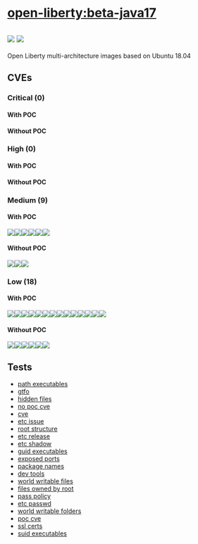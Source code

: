 # [open-liberty:beta-java17](https://hub.docker.com/_/open-liberty?tab=tags)
![](https://img.shields.io/static/v1?label=tag&message=beta-java17&color=blue)
![](https://img.shields.io/badge/Ubuntu%2020.04.4%20LTS%20%20-blue)
---
<p>
Open Liberty multi-architecture images based on Ubuntu 18.04
</p>

## CVEs
### Critical (0)
#### With POC

#### Without POC


### High (0)
#### With POC

#### Without POC


### Medium (9)
#### With POC
[![](https://img.shields.io/badge/🔗%20CVE--2022--27782-MEDIUM-yellow)](https://github.com/trickest/cve/blob/main/2022/CVE-2022-27782.md)[![](https://img.shields.io/badge/🔗%20CVE--2021--37750-MEDIUM-yellow)](https://github.com/trickest/cve/blob/main/2021/CVE-2021-37750.md)[![](https://img.shields.io/badge/🔗%20CVE--2021--36222-MEDIUM-yellow)](https://github.com/trickest/cve/blob/main/2021/CVE-2021-36222.md)[![](https://img.shields.io/badge/🔗%20CVE--2020--9794-MEDIUM-yellow)](https://github.com/trickest/cve/blob/main/2020/CVE-2020-9794.md)[![](https://img.shields.io/badge/🔗%20CVE--2022--29155-MEDIUM-yellow)](https://github.com/trickest/cve/blob/main/2022/CVE-2022-29155.md)[![](https://img.shields.io/badge/🔗%20CVE--2020--16156-MEDIUM-yellow)](https://github.com/trickest/cve/blob/main/2020/CVE-2020-16156.md)
#### Without POC
[![](https://img.shields.io/badge/%20CVE--2022--27404-MEDIUM-yellow)](https://github.com/trickest/cve/blob/main/2022/CVE-2022-27404.md)[![](https://img.shields.io/badge/%20CVE--2022--1304-MEDIUM-yellow)](https://github.com/trickest/cve/blob/main/2022/CVE-2022-1304.md)[![](https://img.shields.io/badge/%20CVE--2022--1292-MEDIUM-yellow)](https://github.com/trickest/cve/blob/main/2022/CVE-2022-1292.md)

### Low (18)
#### With POC
[![](https://img.shields.io/badge/🔗%20CVE--2016--2781-LOW-blue)](https://github.com/trickest/cve/blob/main/2016/CVE-2016-2781.md)[![](https://img.shields.io/badge/🔗%20CVE--2022--27781-LOW-blue)](https://github.com/trickest/cve/blob/main/2022/CVE-2022-27781.md)[![](https://img.shields.io/badge/🔗%20CVE--2021--43618-LOW-blue)](https://github.com/trickest/cve/blob/main/2021/CVE-2021-43618.md)[![](https://img.shields.io/badge/🔗%20CVE--2021--36087-LOW-blue)](https://github.com/trickest/cve/blob/main/2021/CVE-2021-36087.md)[![](https://img.shields.io/badge/🔗%20CVE--2021--36084-LOW-blue)](https://github.com/trickest/cve/blob/main/2021/CVE-2021-36084.md)[![](https://img.shields.io/badge/🔗%20CVE--2021--36085-LOW-blue)](https://github.com/trickest/cve/blob/main/2021/CVE-2021-36085.md)[![](https://img.shields.io/badge/🔗%20CVE--2021--36086-LOW-blue)](https://github.com/trickest/cve/blob/main/2021/CVE-2021-36086.md)[![](https://img.shields.io/badge/🔗%20CVE--2020--9849-LOW-blue)](https://github.com/trickest/cve/blob/main/2020/CVE-2020-9849.md)[![](https://img.shields.io/badge/🔗%20CVE--2020--9991-LOW-blue)](https://github.com/trickest/cve/blob/main/2020/CVE-2020-9991.md)[![](https://img.shields.io/badge/🔗%20CVE--2019--20838-LOW-blue)](https://github.com/trickest/cve/blob/main/2019/CVE-2019-20838.md)[![](https://img.shields.io/badge/🔗%20CVE--2020--14155-LOW-blue)](https://github.com/trickest/cve/blob/main/2020/CVE-2020-14155.md)[![](https://img.shields.io/badge/🔗%20CVE--2017--11164-LOW-blue)](https://github.com/trickest/cve/blob/main/2017/CVE-2017-11164.md)[![](https://img.shields.io/badge/🔗%20CVE--2021--3671-LOW-blue)](https://github.com/trickest/cve/blob/main/2021/CVE-2021-3671.md)[![](https://img.shields.io/badge/🔗%20CVE--2013--4235-LOW-blue)](https://github.com/trickest/cve/blob/main/2013/CVE-2013-4235.md)
#### Without POC
[![](https://img.shields.io/badge/%20CVE--2022--27405-LOW-blue)](https://github.com/trickest/cve/blob/main/2022/CVE-2022-27405.md)[![](https://img.shields.io/badge/%20CVE--2022--27406-LOW-blue)](https://github.com/trickest/cve/blob/main/2022/CVE-2022-27406.md)[![](https://img.shields.io/badge/%20CVE--2022--1586-LOW-blue)](https://github.com/trickest/cve/blob/main/2022/CVE-2022-1586.md)[![](https://img.shields.io/badge/%20CVE--2022--1587-LOW-blue)](https://github.com/trickest/cve/blob/main/2022/CVE-2022-1587.md)[![](https://img.shields.io/badge/%20CVE--2022--27404-LOW-blue)](https://github.com/trickest/cve/blob/main/2022/CVE-2022-27404.md)[![](https://img.shields.io/badge/%20CVE--2022--1292-LOW-blue)](https://github.com/trickest/cve/blob/main/2022/CVE-2022-1292.md)

## Tests
* [path executables](reports/path-executables.txt)
* [gtfo](reports/gtfo.txt)
* [hidden files](reports/hidden-files.txt)
* [no poc cve](reports/no-poc-cve.txt)
* [cve](reports/cve.txt)
* [etc issue](reports/etc-issue.txt)
* [root structure](reports/root-structure.txt)
* [etc release](reports/etc-release.txt)
* [etc shadow](reports/etc-shadow.txt)
* [guid executables](reports/guid-executables.txt)
* [exposed ports](reports/exposed-ports.txt)
* [package names](reports/package-names.txt)
* [dev tools](reports/dev-tools.txt)
* [world writable files](reports/world-writable-files.txt)
* [files owned by root](reports/files-owned-by-root.txt)
* [pass policy](reports/pass-policy.txt)
* [etc passwd](reports/etc-passwd.txt)
* [world writable folders](reports/world-writable-folders.txt)
* [poc cve](reports/poc-cve.txt)
* [ssl certs](reports/ssl-certs.txt)
* [suid executables](reports/suid-executables.txt)
